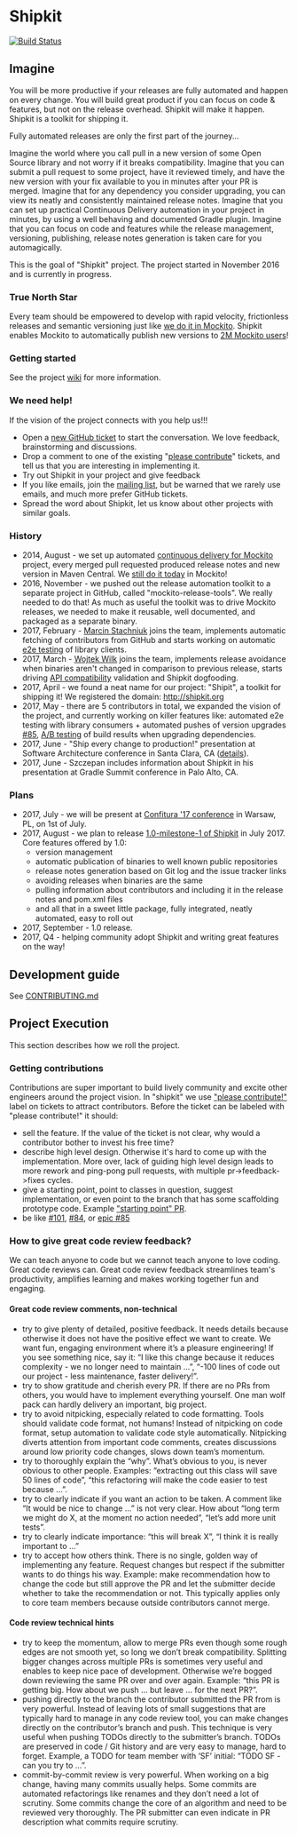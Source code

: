 # Shipkit

[![Build Status](https://travis-ci.org/mockito/shipkit.svg?branch=master)](https://travis-ci.org/mockito/shipkit)

## Imagine

You will be more productive if your releases are fully automated and happen on every change.
You will build great product if you can focus on code & features, but not on the release overhead.
Shipkit will make it happen.
Shipkit is a toolkit for shipping it.

Fully automated releases are only the first part of the journey...

Imagine the world where you call pull in a new version of some Open Source library and not worry if it breaks compatibility.
Imagine that you can submit a pull request to some project, have it reviewed timely, and have the new version with your fix available to you in minutes after your PR is merged.
Imagine that for any dependency you consider upgrading, you can view its neatly and consistently maintained release notes.
Imagine that you can set up practical Continuous Delivery automation in your project in minutes, by using a well behaving and documented Gradle plugin.
Imagine that you can focus on code and features while the release management, versioning, publishing, release notes generation is taken care for you automagically.

This is the goal of "Shipkit" project.
The project started in November 2016 and is currently in progress.

### True North Star

Every team should be empowered to develop with rapid velocity, frictionless releases and semantic versioning just like [we do it in Mockito](https://github.com/mockito/mockito/wiki/Continuous-Delivery-Overview).
Shipkit enables Mockito to automatically publish new versions to
[2M Mockito users](https://github.com/mockito/mockito/wiki/Mockito-Popularity-and-User-Base)!

### Getting started

See the project [wiki](https://github.com/mockito/shipkit/wiki/Getting-started-with-Shipkit) for more information.

### We need help!

If the vision of the project connects with you help us!!!

- Open a [new GitHub ticket](https://github.com/mockito/shipkit/issues/new) to start the conversation. We love feedback, brainstorming and discussions.
- Drop a comment to one of the existing "[please contribute](https://github.com/mockito/shipkit/issues?q=is%3Aissue+is%3Aopen+label%3A%22please+contribute%21%22)" tickets, and tell us that you are interesting in implementing it.
- Try out Shipkit in your project and give feedback
- If you like emails, join the [mailing list](https://groups.google.com/forum/#!forum/shipkit), but be warned that we rarely use emails, and much more prefer GitHub tickets.
- Spread the word about Shipkit, let us know about other projects with similar goals.

### History

- 2014, August - we set up automated [continuous delivery for Mockito](http://blog.mockito.org/2014/08/ready-for-continuous-deployment.html) project, every merged pull requested produced release notes and new version in Maven Central.
We [still do it today](https://github.com/mockito/mockito/wiki/Continuous-Delivery-Overview) in Mockito!
- 2016, November - we pushed out the release automation toolkit to a separate project in GitHub, called "mockito-release-tools".
We really needed to do that!
As much as useful the toolkit was to drive Mockito releases, we needed to make it reusable, well documented, and packaged as a separate binary.
- 2017, February - [Marcin Stachniuk](https://github.com/mstachniuk) joins the team, implements automatic fetching of contributors from GitHub and starts working on automatic [e2e testing](https://github.com/mockito/shipkit/issues/85) of library clients.
- 2017, March - [Wojtek Wilk](https://github.com/wwilk) joins the team, implements release avoidance when binaries aren't changed in comparison to previous release, starts driving [API compatibility](https://github.com/mockito/shipkit/issues/105) validation and Shipkit dogfooding.
- 2017, April - we found a neat name for our project: "Shipit", a toolkit for shipping it! We registered the domain: http://shipkit.org
- 2017, May - there are 5 contributors in total, we expanded the vision of the project, and currently working on killer features like: automated e2e testing with library consumers + automated pushes of version upgrades [#85](https://github.com/mockito/shipkit/issues/85), [A/B testing](https://github.com/mockito/shipkit/issues/113) of build results when upgrading dependencies.
- 2017, June - "Ship every change to production!" presentation at Software Architecture conference in Santa Clara, CA ([details](https://github.com/mockito/shipkit/wiki/Conferences-and-Meetups)).
- 2017, June - Szczepan includes information about Shipkit in his presentation at Gradle Summit conference in Palo Alto, CA.

### Plans

- 2017, July - we will be present at [Confitura '17 conference](https://2017.confitura.pl) in Warsaw, PL, on 1st of July.
- 2017, August - we plan to release [1.0-milestone-1 of Shipkit](https://github.com/mockito/shipkit/issues/116) in July 2017.
Core features offered by 1.0:
  - version management
  - automatic publication of binaries to well known public repositories
  - release notes generation based on Git log and the issue tracker links
  - avoiding releases when binaries are the same
  - pulling information about contributors and including it in the release notes and pom.xml files
  - and all that in a sweet little package, fully integrated, neatly automated, easy to roll out
- 2017, September - 1.0 release.
- 2017, Q4 - helping community adopt Shipkit and writing great features on the way!

## Development guide

See [CONTRIBUTING.md](https://github.com/mockito/shipkit/blob/master/CONTRIBUTING.md)

## Project Execution

This section describes how we roll the project.

### Getting contributions

Contributions are super important to build lively community and excite other engineers around the project vision. In "shipkit" we use ["please contribute!"](https://github.com/mockito/shipkit/issues?q=is%3Aissue+is%3Aopen+label%3A%22please+contribute%21%22) label on tickets to attract contributors. Before the ticket can be labeled with "please contribute!" it should:
 - sell the feature. If the value of the ticket is not clear, why would a contributor bother to invest his free time?
 - describe high level design. Otherwise it's hard to come up with the implementation. More over, lack of guiding high level design leads to more rework and ping-pong pull requests, with multiple pr->feedback->fixes cycles.
 - give a starting point, point to classes in question, suggest implementation, or even point to the branch that has some scaffolding prototype code. Example ["starting point" PR](https://github.com/mockito/shipkit/pull/100).
 - be like [#101](https://github.com/mockito/shipkit/issues/101), [#84](https://github.com/mockito/shipkit/issues/84), or [epic #85](https://github.com/mockito/shipkit/issues/85)

### How to give great code review feedback?

We can teach anyone to code but we cannot teach anyone to love coding.
Great code reviews can.
Great code review feedback streamlines team's productivity, amplifies learning and makes working together fun and engaging.

#### Great code review comments, non-technical

- try to give plenty of detailed, positive feedback.
It needs details because otherwise it does not have the positive effect we want to create.
We want fun, engaging environment where it’s a pleasure engineering!
If you see something nice, say it: “I like this change because it reduces complexity - we no longer need to maintain ...”, “-100 lines of code out our project - less maintenance, faster delivery!”.
- try to show gratitude and cherish every PR.
If there are no PRs from others, you would have to implement everything yourself.
One man wolf pack can hardly delivery an important, big project.
- try to avoid nitpicking, especially related to code formatting.
Tools should validate code format, not humans!
Instead of nitpicking on code format, setup automation to validate code style automatically.
Nitpicking diverts attention from important code comments, creates discussions around low priority code changes, slows down team’s momentum.
- try to thoroughly explain the “why”.
What’s obvious to you, is never obvious to other people.
Examples: “extracting out this class will save 50 lines of code”, “this refactoring will make the code easier to test because …”.
- try to clearly indicate if you want an action to be taken.
A comment like “It would be nice to change …” is not very clear.
How about “long term we might do X, at the moment no action needed”, “let’s add more unit tests”.
- try to clearly indicate importance: “this will break X”, “I think it is really important to ...”
- try to accept how others think.
There is no single, golden way of implementing any feature.
Request changes but respect if the submitter wants to do things his way.
Example: make recommendation how to change the code but still approve the PR and let the submitter decide whether to take the recommendation or not.
This typically applies only to core team members because outside contributors cannot merge.

#### Code review technical hints

- try to keep the momentum, allow to merge PRs even though some rough edges are not smooth yet, so long we don’t break compatibility.
Splitting bigger changes across multiple PRs is sometimes very useful and enables to keep nice pace of development.
Otherwise we’re bogged down reviewing the same PR over and over again.
Example: “this PR is getting big. How about we push ... but leave … for the next PR?”.
- pushing directly to the branch the contributor submitted the PR from is very powerful.
Instead of leaving lots of small suggestions that are typically hard to manage in any code review tool, you can make changes directly on the contributor’s branch and push.
This technique is very useful when pushing TODOs directly to the submitter’s branch.
TODOs are preserved in code / Git history and are very easy to manage, hard to forget.
Example, a TODO for team member with ‘SF’ initial: “TODO SF - can you try to …”.
- commit-by-commit review is very powerful. When working on a big change, having many commits usually helps.
Some commits are automated refactorings like renames and they don’t need a lot of scrutiny.
Some commits change the core of an algorithm and need to be reviewed very thoroughly.
The PR submitter can even indicate in PR description what commits require scrutiny.
